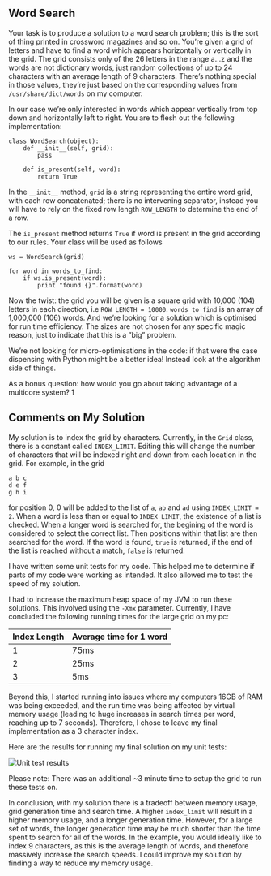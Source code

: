 Word Search
--

Your task is to produce a solution to a word search problem; this is the sort of thing printed in crossword magazines and so on. You’re given a grid of letters and have to find a word which appears horizontally or vertically in the grid. The grid consists only of the 26 letters in the range a…z and the words are not dictionary words, just random collections of up to 24 characters with an average length of 9 characters. There’s nothing special in those values, they’re just based on the corresponding values from `/usr/share/dict/words` on my computer.

In our case we’re only interested in words which appear vertically from top down and horizontally left to right. You are to flesh out the following implementation:
```
class WordSearch(object):
    def __init__(self, grid):
        pass
    
    def is_present(self, word):
        return True
```

In the `__init__` method, `grid` is a string representing the entire word grid, with each row concatenated; there is no intervening separator, instead you will have to rely on the fixed row length `ROW_LENGTH` to determine the end of a row.

The `is_present` method returns `True` if word is present in the grid according to our rules.
Your class will be used as follows
```
ws = WordSearch(grid)

for word in words_to_find:
    if ws.is_present(word):
        print "found {}".format(word)
```

Now the twist: the grid you will be given is a square grid with 10,000 (104) letters in each direction, i.e `ROW_LENGTH = 10000`. `words_to_find` is an array of 1,000,000 (106) words. And we’re looking for a solution which is optimised for run time efficiency. The sizes are not chosen for any specific magic reason, just to indicate that this is a ”big” problem.

We’re not looking for micro-optimisations in the code: if that were the case dispensing with Python
might be a better idea! Instead look at the algorithm side of things.

As a bonus question: how would you go about taking advantage of a multicore system?
1

## Comments on My Solution
My solution is to index the grid by characters. Currently, in the `Grid` class, there is a constant called `INDEX_LIMIT`. Editing this will change the number of characters that will be indexed right and down from each location in the grid. For example, in the grid
```
a b c
d e f
g h i
```
for position 0, 0 will be added to the list of `a`, `ab` and `ad` using `INDEX_LIMIT = 2`. When a word is less than or equal to `INDEX_LIMIT`, the existence of a list is checked. When a longer word is searched for, the begining of the word is considered to select the correct list. Then positions within that list are then searched for the word. If the word is found, `true` is returned, if the end of the list is reached without a match, `false` is returned.

I have written some unit tests for my code. This helped me to determine if parts of my code were working as intended. It also allowed me to test the speed of my solution.

I had to increase the maximum heap space of my JVM to run these solutions. This involved using the `-Xmx` parameter. Currently, I have concluded the following running times for the large grid on my pc:

| Index Length | Average time for 1 word |
| --- | ---|
| 1 | 75ms |
| 2 | 25ms |
| 3 | 5ms |

Beyond this, I started running into issues where my computers 16GB of RAM was being exceeded, and the run time was being affected by virtual memory usage (leading to huge increases in search times per word, reaching up to 7 seconds). Therefore, I chose to leave my final implementation as a 3 character index. 

Here are the results for running my final solution on my unit tests:

![Unit test results](https://imgur.com/bmOjQMt)

Please note: There was an additional ~3 minute time to setup the grid to run these tests on.

In conclusion, with my solution there is a tradeoff between memory usage, grid generation time and search time. A higher `index_limit` will result in a higher memory usage, and a longer generation time. However, for a large set of words, the longer generation time may be much shorter than the time spent to search for all of the words. In the example, you would ideally like to index 9 characters, as this is the average length of words, and therefore massively increase the search speeds. I could improve my solution by finding a way to reduce my memory usage.